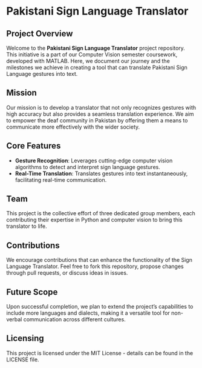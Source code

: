 # **Pakistani Sign Language Translator**

## **Project Overview**
Welcome to the **Pakistani Sign Language Translator** project repository. This initiative is a part of our Computer Vision semester coursework, developed with MATLAB. Here, we document our journey and the milestones we achieve in creating a tool that can translate Pakistani Sign Language gestures into text.

## **Mission**
Our mission is to develop a translator that not only recognizes gestures with high accuracy but also provides a seamless translation experience. We aim to empower the deaf community in Pakistan by offering them a means to communicate more effectively with the wider society.

## **Core Features**
- **Gesture Recognition**: Leverages cutting-edge computer vision algorithms to detect and interpret sign language gestures.
- **Real-Time Translation**: Translates gestures into text instantaneously, facilitating real-time communication.

## **Team**
This project is the collective effort of three dedicated group members, each contributing their expertise in Python and computer vision to bring this translator to life.

## **Contributions**
We encourage contributions that can enhance the functionality of the Sign Language Translator. Feel free to fork this repository, propose changes through pull requests, or discuss ideas in issues.

## **Future Scope**
Upon successful completion, we plan to extend the project’s capabilities to include more languages and dialects, making it a versatile tool for non-verbal communication across different cultures.

## **Licensing**
This project is licensed under the MIT License - details can be found in the LICENSE file.
